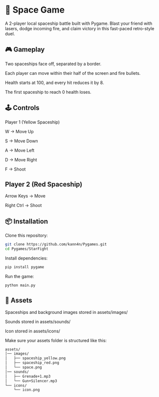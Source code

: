 # 🚀 Space Game

A 2-player local spaceship battle built with Pygame.
Blast your friend with lasers, dodge incoming fire, and claim victory in this fast-paced retro-style duel.

## 🎮 Gameplay

Two spaceships face off, separated by a border.

Each player can move within their half of the screen and fire bullets.

Health starts at 100, and every hit reduces it by 8.

The first spaceship to reach 0 health loses.

## 🕹️ Controls

Player 1 (Yellow Spaceship)

W → Move Up

S → Move Down

A → Move Left

D → Move Right

F → Shoot

## Player 2 (Red Spaceship)

Arrow Keys → Move

Right Ctrl → Shoot

## 📦 Installation

Clone this repository:
```bash
git clone https://github.com/kann4n/Pygames.git
cd Pygames/StarFight
```

Install dependencies:
```python
pip install pygame
```

Run the game:
```bash
python main.py
```
## 🎵 Assets

Spaceships and background images stored in assets/images/

Sounds stored in assets/sounds/

Icon stored in assets/icons/

Make sure your assets folder is structured like this:
```markdown
assets/
│── images/
│   ├── spaceship_yellow.png
│   ├── spaceship_red.png
│   └── space.png
│── sounds/
│   ├── Grenade+1.mp3
│   └── Gun+Silencer.mp3
└── icons/
    └── icon.png
```
